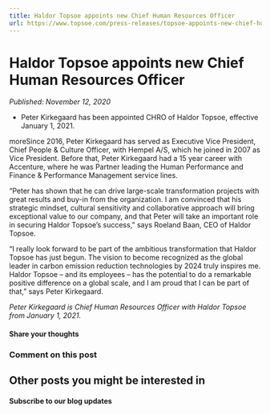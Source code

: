 ```yaml
---
title: Haldor Topsoe appoints new Chief Human Resources Officer
url: https://www.topsoe.com/press-releases/topsoe-appoints-new-chief-human-resources-officer#main-content
---
```


# Haldor Topsoe appoints new Chief Human Resources Officer

*Published: November 12, 2020*

- Peter Kirkegaard has been appointed CHRO of Haldor Topsoe, effective January 1, 2021.

moreSince 2016, Peter Kirkegaard has served as Executive Vice President, Chief People & Culture Officer, with Hempel A/S, which he joined in 2007 as Vice President. Before that, Peter Kirkegaard had a 15 year career with Accenture, where he was Partner leading the Human Performance and Finance & Performance Management service lines.

“Peter has shown that he can drive large-scale transformation projects with great results and buy-in from the organization. I am convinced that his strategic mindset, cultural sensitivity and collaborative approach will bring exceptional value to our company, and that Peter will take an important role in securing Haldor Topsoe’s success,” says Roeland Baan, CEO of Haldor Topsoe.

“I really look forward to be part of the ambitious transformation that Haldor Topsoe has just begun. The vision to become recognized as the global leader in carbon emission reduction technologies by 2024 truly inspires me. Haldor Topsoe – and its employees – has the potential to do a remarkable positive difference on a global scale, and I am proud that I can be part of that,” says Peter Kirkegaard.

*Peter Kirkegaard is Chief Human Resources Officer with Haldor Topsoe from January 1, 2021.*

#### Share your thoughts

### Comment on this post

## Other posts you might be interested in

#### Subscribe to our blog updates